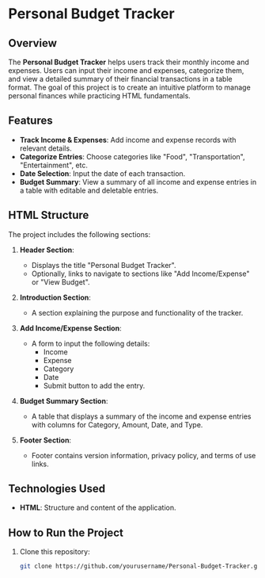 # Personal Budget Tracker

## Overview

The **Personal Budget Tracker** helps users track their monthly income and expenses. Users can input their income and expenses, categorize them, and view a detailed summary of their financial transactions in a table format. The goal of this project is to create an intuitive platform to manage personal finances while practicing HTML fundamentals.

## Features

- **Track Income & Expenses**: Add income and expense records with relevant details.
- **Categorize Entries**: Choose categories like "Food", "Transportation", "Entertainment", etc.
- **Date Selection**: Input the date of each transaction.
- **Budget Summary**: View a summary of all income and expense entries in a table with editable and deletable entries.

## HTML Structure

The project includes the following sections:

1. **Header Section**: 
   - Displays the title "Personal Budget Tracker".
   - Optionally, links to navigate to sections like "Add Income/Expense" or "View Budget".

2. **Introduction Section**:
   - A section explaining the purpose and functionality of the tracker.

3. **Add Income/Expense Section**:
   - A form to input the following details:
     - Income
     - Expense
     - Category
     - Date
     - Submit button to add the entry.

4. **Budget Summary Section**:
   - A table that displays a summary of the income and expense entries with columns for Category, Amount, Date, and Type.

5. **Footer Section**:
   - Footer contains version information, privacy policy, and terms of use links.

## Technologies Used

- **HTML**: Structure and content of the application.

## How to Run the Project

1. Clone this repository:
   ```bash
   git clone https://github.com/yourusername/Personal-Budget-Tracker.git
